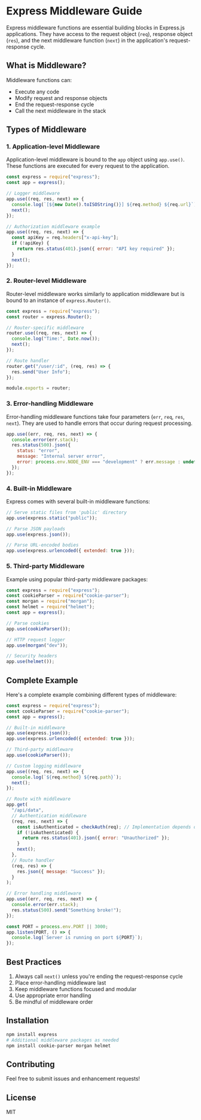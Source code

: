 # Express Middleware Guide

Express middleware functions are essential building blocks in Express.js applications. They have access to the request object (`req`), response object (`res`), and the next middleware function (`next`) in the application's request-response cycle.

## What is Middleware?

Middleware functions can:

- Execute any code
- Modify request and response objects
- End the request-response cycle
- Call the next middleware in the stack

## Types of Middleware

### 1. Application-level Middleware

Application-level middleware is bound to the `app` object using `app.use()`. These functions are executed for every request to the application.

```javascript
const express = require("express");
const app = express();

// Logger middleware
app.use((req, res, next) => {
  console.log(`[${new Date().toISOString()}] ${req.method} ${req.url}`);
  next();
});

// Authorization middleware example
app.use((req, res, next) => {
  const apiKey = req.headers["x-api-key"];
  if (!apiKey) {
    return res.status(401).json({ error: "API key required" });
  }
  next();
});
```

### 2. Router-level Middleware

Router-level middleware works similarly to application middleware but is bound to an instance of `express.Router()`.

```javascript
const express = require("express");
const router = express.Router();

// Router-specific middleware
router.use((req, res, next) => {
  console.log("Time:", Date.now());
  next();
});

// Route handler
router.get("/user/:id", (req, res) => {
  res.send("User Info");
});

module.exports = router;
```

### 3. Error-handling Middleware

Error-handling middleware functions take four parameters (`err`, `req`, `res`, `next`). They are used to handle errors that occur during request processing.

```javascript
app.use((err, req, res, next) => {
  console.error(err.stack);
  res.status(500).json({
    status: "error",
    message: "Internal server error",
    error: process.env.NODE_ENV === "development" ? err.message : undefined,
  });
});
```

### 4. Built-in Middleware

Express comes with several built-in middleware functions:

```javascript
// Serve static files from 'public' directory
app.use(express.static("public"));

// Parse JSON payloads
app.use(express.json());

// Parse URL-encoded bodies
app.use(express.urlencoded({ extended: true }));
```

### 5. Third-party Middleware

Example using popular third-party middleware packages:

```javascript
const express = require("express");
const cookieParser = require("cookie-parser");
const morgan = require("morgan");
const helmet = require("helmet");
const app = express();

// Parse cookies
app.use(cookieParser());

// HTTP request logger
app.use(morgan("dev"));

// Security headers
app.use(helmet());
```

## Complete Example

Here's a complete example combining different types of middleware:

```javascript
const express = require("express");
const cookieParser = require("cookie-parser");
const app = express();

// Built-in middleware
app.use(express.json());
app.use(express.urlencoded({ extended: true }));

// Third-party middleware
app.use(cookieParser());

// Custom logging middleware
app.use((req, res, next) => {
  console.log(`${req.method} ${req.path}`);
  next();
});

// Route with middleware
app.get(
  "/api/data",
  // Authentication middleware
  (req, res, next) => {
    const isAuthenticated = checkAuth(req); // Implementation depends on your auth strategy
    if (!isAuthenticated) {
      return res.status(401).json({ error: "Unauthorized" });
    }
    next();
  },
  // Route handler
  (req, res) => {
    res.json({ message: "Success" });
  }
);

// Error handling middleware
app.use((err, req, res, next) => {
  console.error(err.stack);
  res.status(500).send("Something broke!");
});

const PORT = process.env.PORT || 3000;
app.listen(PORT, () => {
  console.log(`Server is running on port ${PORT}`);
});
```

## Best Practices

1. Always call `next()` unless you're ending the request-response cycle
2. Place error-handling middleware last
3. Keep middleware functions focused and modular
4. Use appropriate error handling
5. Be mindful of middleware order

## Installation

```bash
npm install express
# Additional middleware packages as needed
npm install cookie-parser morgan helmet
```

## Contributing

Feel free to submit issues and enhancement requests!

## License

MIT
